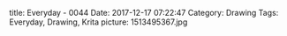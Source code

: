 title: Everyday - 0044
Date: 2017-12-17 07:22:47
Category: Drawing
Tags: Everyday, Drawing, Krita
picture: 1513495367.jpg
